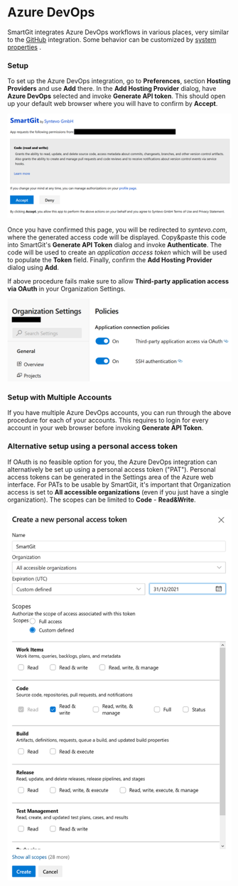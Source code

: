 # Azure DevOps

SmartGit integrates Azure DevOps workflows in various places, very
similar to the
[GitHub](GitHub-integration.md#GitHubintegration-github)
integration. Some behavior can be customized by [system
properties](System-Properties.md#SystemProperties-properties.bitbucket)
.

### Setup

To set up the Azure DevOps integration, go to **Preferences**, section
**Hosting Providers** and use **Add** there. In the **Add Hosting
Provider** dialog, have **Azure DevOps** selected and invoke **Generate
API token**. This should open up your default web browser where you will
have to confirm by **Accept**.

![](attachments/53215478/53215480.png)

Once you have confirmed this page, you will be redirected to
*syntevo.com*, where the generated access code will be displayed.
Copy&paste this code into SmartGit's **Generate API Token** dialog and
invoke **Authenticate**. The code will be used to create an *application
access token* which will be used to populate the **Token** field.
Finally, confirm the **Add Hosting Provider** dialog using **Add**.



If above procedure fails make sure to allow **Third-party application
access via OAuth** in your Organization Settings.

![](attachments/53215478/53215479.png)



### Setup with Multiple Accounts

If you have multiple Azure DevOps accounts, you can run through the
above procedure for each of your accounts. This requires to login for
every account in your web browser before invoking **Generate API
Token**.

### Alternative setup using a personal access token

If OAuth is no feasible option for you, the Azure DevOps integration can
alternatively be set up using a personal access token ("PAT"). Personal
access tokens can be generated in the Settings area of the Azure web
interface. For PATs to be usable by SmartGit, it's important that
Organization access is set to **All accessible organizations** (even if
you just have a single organization). The scopes can be limited to
**Code** - **Read&Write**.

![](attachments/53215478/53215481.png)


